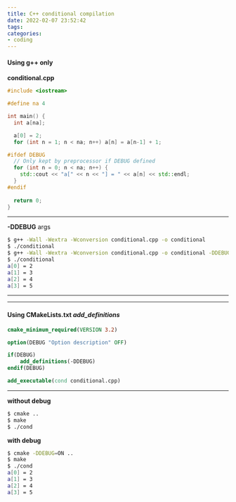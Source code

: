 ```yaml
---
title: C++ conditional compilation
date: 2022-02-07 23:52:42
tags:
categories:
- coding
---
```


#### Using g++ only

**conditional.cpp**

```c++
#include <iostream>

#define na 4

int main() {
  int a[na];

  a[0] = 2;
  for (int n = 1; n < na; n++) a[n] = a[n-1] + 1;

#ifdef DEBUG
  // Only kept by preprocessor if DEBUG defined
  for (int n = 0; n < na; n++) {
    std::cout << "a[" << n << "] = " << a[n] << std::endl;
  }
#endif 
  
  return 0;
}
```

---

**-DDEBUG** args

```bash
$ g++ -Wall -Wextra -Wconversion conditional.cpp -o conditional
$ ./conditional
$ g++ -Wall -Wextra -Wconversion conditional.cpp -o conditional -DDEBUG
$ ./conditional
a[0] = 2
a[1] = 3
a[2] = 4
a[3] = 5
```

---

---

#### Using **CMakeLists.txt** *add_definitions*

```cmake
cmake_minimum_required(VERSION 3.2)

option(DEBUG "Option description" OFF)

if(DEBUG)
    add_definitions(-DDEBUG)
endif(DEBUG)

add_executable(cond conditional.cpp)
```

---

**without debug**

```bash
$ cmake ..
$ make
$ ./cond
```

**with debug**

```bash
$ cmake -DDEBUG=ON ..
$ make
$ ./cond
a[0] = 2
a[1] = 3
a[2] = 4
a[3] = 5
```

